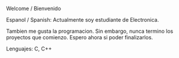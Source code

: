 Welcome / Bienvenido

Espanol / Spanish:
Actualmente soy estudiante de Electronica.

Tambien me gusta la programacion.
Sin embargo, nunca termino los proyectos que comienzo.
Espero ahora si poder finalizarlos.

Lenguajes: C, C++
